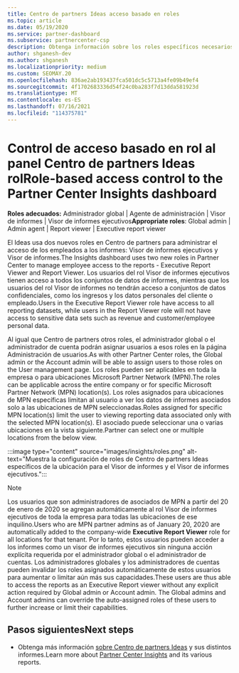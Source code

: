 ```yaml
---
title: Centro de partners Ideas acceso basado en roles
ms.topic: article
ms.date: 05/19/2020
ms.service: partner-dashboard
ms.subservice: partnercenter-csp
description: Obtenga información sobre los roles específicos necesarios para ver Centro de partners Ideas informes. Estos incluyen los roles de Visor de informes ejecutivos y Visor de informes.
author: shganesh-dev
ms.author: shganesh
ms.localizationpriority: medium
ms.custom: SEOMAY.20
ms.openlocfilehash: 836ae2ab193437fca501dc5c5713a4fe09b49ef4
ms.sourcegitcommit: 4f1702683336d54f24c0ba283f7d13dda581923d
ms.translationtype: MT
ms.contentlocale: es-ES
ms.lasthandoff: 07/16/2021
ms.locfileid: "114375781"
---
```

# <a name="role-based-access-control-to-the-partner-center-insights-dashboard"></a><span data-ttu-id="13648-104">Control de acceso basado en rol al panel Centro de partners Ideas rol</span><span class="sxs-lookup"><span data-stu-id="13648-104">Role-based access control to the Partner Center Insights dashboard</span></span>

<span data-ttu-id="13648-105">**Roles adecuados:** Administrador global | Agente de administración | Visor de informes | Visor de informes ejecutivos</span><span class="sxs-lookup"><span data-stu-id="13648-105">**Appropriate roles**: Global admin | Admin agent | Report viewer | Executive report viewer</span></span>

<span data-ttu-id="13648-106">El Ideas usa dos nuevos roles en Centro de partners para administrar el acceso de los empleados a los informes: Visor de informes ejecutivos y Visor de informes.</span><span class="sxs-lookup"><span data-stu-id="13648-106">The Insights dashboard uses two new roles in Partner Center to manage employee access to the reports - Executive Report Viewer and Report Viewer.</span></span>  <span data-ttu-id="13648-107">Los usuarios del rol Visor de informes ejecutivos tienen acceso a todos los conjuntos de datos de informes, mientras que los usuarios del rol Visor de informes no tendrán acceso a conjuntos de datos confidenciales, como los ingresos y los datos personales del cliente o empleado.</span><span class="sxs-lookup"><span data-stu-id="13648-107">Users in the Executive Report Viewer role have access to all reporting datasets, while users in the Report Viewer role will not have access to sensitive data sets such as revenue and customer/employee personal data.</span></span>  

<span data-ttu-id="13648-108">Al igual que Centro de partners otros roles, el administrador global o el administrador de cuenta podrán asignar usuarios a esos roles en la página Administración de usuarios.</span><span class="sxs-lookup"><span data-stu-id="13648-108">As with other Partner Center roles, the Global admin or the Account admin will be able to assign users to those roles on the User management page.</span></span> <span data-ttu-id="13648-109">Los roles pueden ser aplicables en toda la empresa o para ubicaciones Microsoft Partner Network (MPN).</span><span class="sxs-lookup"><span data-stu-id="13648-109">The roles can be applicable across the entire company or for specific Microsoft Partner Network (MPN) location(s).</span></span> <span data-ttu-id="13648-110">Los roles asignados para ubicaciones de MPN específicas limitan al usuario a ver los datos de informes asociados solo a las ubicaciones de MPN seleccionadas.</span><span class="sxs-lookup"><span data-stu-id="13648-110">Roles assigned for specific MPN location(s) limit the user to viewing reporting data associated only with the selected MPN location(s).</span></span> <span data-ttu-id="13648-111">El asociado puede seleccionar una o varias ubicaciones en la vista siguiente.</span><span class="sxs-lookup"><span data-stu-id="13648-111">Partner can select one or multiple locations from the below view.</span></span>

:::image type="content" source="images/insights/roles.png" alt-text="Muestra la configuración de roles de Centro de partners Ideas específicos de la ubicación para el Visor de informes y el Visor de informes ejecutivos.":::

>[!Note]
> <span data-ttu-id="13648-113">Los usuarios que son administradores de asociados de MPN a partir del 20  de enero de 2020 se agregan automáticamente al rol Visor de informes ejecutivos de toda la empresa para todas las ubicaciones de ese inquilino.</span><span class="sxs-lookup"><span data-stu-id="13648-113">Users who are MPN partner admins as of January 20, 2020 are automatically added to the company-wide **Executive Report Viewer** role for all locations for that tenant.</span></span> <span data-ttu-id="13648-114">Por lo tanto, estos usuarios pueden acceder a los informes como un visor de informes ejecutivos sin ninguna acción explícita requerida por el administrador global o el administrador de cuentas. Los administradores globales y los administradores de cuentas pueden invalidar los roles asignados automáticamente de estos usuarios para aumentar o limitar aún más sus capacidades.</span><span class="sxs-lookup"><span data-stu-id="13648-114">These users are thus able to access the reports as an Executive Report viewer without any explicit action required by Global admin or Account admin. The Global admins and Account admins can override the auto-assigned roles of these users to further increase or limit their capabilities.</span></span>

## <a name="next-steps"></a><span data-ttu-id="13648-115">Pasos siguientes</span><span class="sxs-lookup"><span data-stu-id="13648-115">Next steps</span></span>

- <span data-ttu-id="13648-116">Obtenga más información [sobre Centro de partners Ideas](partner-center-insights.md) y sus distintos informes.</span><span class="sxs-lookup"><span data-stu-id="13648-116">Learn more about [Partner Center Insights](partner-center-insights.md) and its various reports.</span></span>
